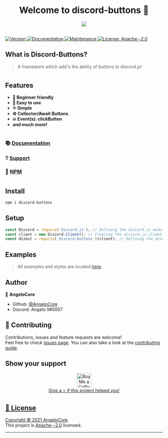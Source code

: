 <h1 align="center">Welcome to discord-buttons 👋</h1>
<div align="center">
  <img src="https://cdn.discordapp.com/attachments/846455339419172874/848300816288055296/Main.png">
  <br> <br>
</div>
<p>
  <a href="https://www.npmjs.com/package/discord-buttons" target="_blank">
    <img alt="Version" src="https://img.shields.io/npm/v/discord-buttons.svg?style=for-the-badge">
  </a>
  <a href="https://discord-buttons.js.org/" target="_blank">
    <img alt="Documentation" src="https://img.shields.io/badge/documentation-yes-brightgreen.svg?style=for-the-badge" />
  </a>
  <a href="https://github.com/AngeloCore/discord-buttons/graphs/commit-activity" target="_blank">
    <img alt="Maintenance" src="https://img.shields.io/badge/Maintained%3F-yes-green.svg?style=for-the-badge" />
  </a>
  <a href="https://github.com/AngeloCore/discord-buttons/blob/master/LICENSE" target="_blank">
    <img alt="License: Apache--2.0" src="https://img.shields.io/github/license/AngeloCore/discord-buttons?style=for-the-badge" />
  </a>
</p>

## What is Discord-Buttons?
> A framework which add's the ability of buttons to discord.js!
#
## Features
- **🧑 Beginner friendly**
- **🎉 Easy to use**
- **✨ Simple**
- **⚙️ Collector/Await Buttons**
- **💥 Event(s): clickButton**
- **and much more!**
#
### 📚 [Documentation](https://discord-buttons.js.org)
### ❔ [Support](https://discord.gg/5JtyYqW)
### 📂 [NPM](https://npmjs.com/discord-buttons)
#

## Install

```sh
npm i discord-buttons
```

## Setup
```js
const Discord = require('discord.js'); // Defining the discord.js module.
const client = new Discord.Client(); // Creating the discord.js client.
const disbut = require('discord-buttons')(client); // Defining the discord-buttons module and providing your discord.js client.
```

## Examples
> All examples and styles are located [here](https://discord-buttons.js.org/examples).

## Author

👤 **AngeloCore**

* Github: [@AngeloCore](https://github.com/AngeloCore)
* Discord: Angelo II#0007

## 🤝 Contributing

Contributions, issues and feature requests are welcome!<br />Feel free to check [issues page](https://github.com/AngeloCore/discord-buttons/issues). You can also take a look at the [contributing guide](https://github.com/AngeloCore/discord-buttons/blob/master/CONTRIBUTING.md).

## Show your support
<div align="center">
<a href='https://ko-fi.com/angelocore' target='_blank'><img height='35' style='border:0px;height:46px;' src='https://az743702.vo.msecnd.net/cdn/kofi3.png?v=0' border='0' alt='Buy Me a Coffee at ko-fi.com' /><br>
Give a ⭐️ if this project helped you!
</div>

## 📝 License

Copyright © 2021 [AngeloCore](https://github.com/AngeloCore).<br />
This project is [Apache--2.0](https://github.com/AngeloCore/discord-buttons/blob/master/LICENSE) licensed.

***